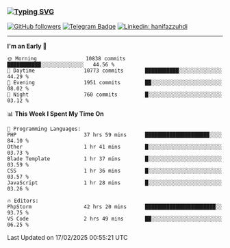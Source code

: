 ### [![Typing SVG](https://readme-typing-svg.herokuapp.com?font=lato&size=22&lines=Hi+There+👋)](https://git.io/typing-svg) 

[![GitHub followers](https://img.shields.io/github/followers/hanifazzuhdi?label=Follow&style=social)](https://github.com/hanifazzuhdi/?tab=follow) 
[![Telegram Badge](https://img.shields.io/badge/-hanif0198-blue?style=social&logo=telegram&link=https://www.t.me/hanif0198/)](https://www.t.me/hanif0198/) 
[![Linkedin: hanifazzuhdi](https://img.shields.io/badge/-hanifazzuhdi-blue?style=flat-square&logo=Linkedin&logoColor=white&link=https://www.linkedin.com/in/hanif-az-zuhdi-69688019b/)](https://www.linkedin.com/in/hanif-az-zuhdi-69688019b/) 

<hr/>

<!--START_SECTION:waka-->
**I'm an Early 🐤** 

```text
🌞 Morning                10838 commits       ███████████░░░░░░░░░░░░░░   44.56 % 
🌆 Daytime                10773 commits       ███████████░░░░░░░░░░░░░░   44.29 % 
🌃 Evening                1951 commits        ██░░░░░░░░░░░░░░░░░░░░░░░   08.02 % 
🌙 Night                  760 commits         █░░░░░░░░░░░░░░░░░░░░░░░░   03.12 % 
```


📊 **This Week I Spent My Time On** 

```text
💬 Programming Languages: 
PHP                      37 hrs 59 mins      █████████████████████░░░░   84.10 % 
Other                    1 hr 41 mins        █░░░░░░░░░░░░░░░░░░░░░░░░   03.73 % 
Blade Template           1 hr 37 mins        █░░░░░░░░░░░░░░░░░░░░░░░░   03.59 % 
CSS                      1 hr 36 mins        █░░░░░░░░░░░░░░░░░░░░░░░░   03.57 % 
JavaScript               1 hr 28 mins        █░░░░░░░░░░░░░░░░░░░░░░░░   03.26 % 

🔥 Editors: 
PhpStorm                 42 hrs 20 mins      ███████████████████████░░   93.75 % 
VS Code                  2 hrs 49 mins       ██░░░░░░░░░░░░░░░░░░░░░░░   06.25 % 
```


 Last Updated on 17/02/2025 00:55:21 UTC
<!--END_SECTION:waka-->
